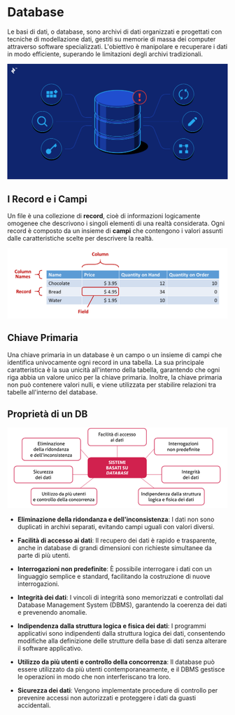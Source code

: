 # Database

Le basi di dati, o database, sono archivi di dati organizzati e progettati con tecniche di modellazione dati, gestiti su memorie di massa dei computer attraverso software specializzati. L'obiettivo è manipolare e recuperare i dati in modo efficiente, superando le limitazioni degli archivi tradizionali.

![database.png](/database.png)


## I Record e i Campi

Un file è una collezione di **record**, cioè di informazioni logicamente omogenee che
descrivono i singoli elementi di una realtà considerata. Ogni record è composto da un insieme di **campi** che contengono i valori assunti dalle caratteristiche scelte per descrivere la realtà.

![elements-of-a-table.png](/elements-of-a-table.png)

## Chiave Primaria

Una chiave primaria in un database è un campo o un insieme di campi che identifica univocamente ogni record in una tabella. La sua principale caratteristica è la sua unicità all'interno della tabella, garantendo che ogni riga abbia un valore unico per la chiave primaria. Inoltre, la chiave primaria non può contenere valori nulli, e viene utilizzata per stabilire relazioni tra tabelle all'interno del database. 

## Proprietà di un DB
![mappa-caratteristiche-dbms.png](/mappa-caratteristiche-dbms.png)

- **Eliminazione della ridondanza e dell'inconsistenza**: I dati non sono duplicati in archivi separati, evitando campi uguali con valori diversi.

- **Facilità di accesso ai dati**: Il recupero dei dati è rapido e trasparente, anche in database di grandi dimensioni con richieste simultanee da parte di più utenti.

- **Interrogazioni non predefinite**: È possibile interrogare i dati con un linguaggio semplice e standard, facilitando la costruzione di nuove interrogazioni.

- **Integrità dei dati**: I vincoli di integrità sono memorizzati e controllati dal Database Management System (DBMS), garantendo la coerenza dei dati e prevenendo anomalie.

- **Indipendenza dalla struttura logica e fisica dei dati**: I programmi applicativi sono indipendenti dalla struttura logica dei dati, consentendo modifiche alla definizione delle strutture della base di dati senza alterare il software applicativo.

- **Utilizzo da più utenti e controllo della concorrenza**: Il database può essere utilizzato da più utenti contemporaneamente, e il DBMS gestisce le operazioni in modo che non interferiscano tra loro.

- **Sicurezza dei dati**: Vengono implementate procedure di controllo per prevenire accessi non autorizzati e proteggere i dati da guasti accidentali.

